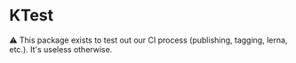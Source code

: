 # KTest

⚠️ This package exists to test out our CI process (publishing, tagging, lerna,
etc.). It's useless otherwise.
